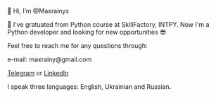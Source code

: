 👋 Hi, I’m @Maxrainyx
<p> 🌱 I've gratuated from Python course at SkillFactory, INTPY. Now I'm a Python developer and looking for new opportunities 😎</p>
<p> Feel free to reach me for any questions through: </p>
<p> e-mail: maxrainy@gmail.com </p>
<a href='https://t.me/maxrainy'>Telegram</a>
<a>or</a>
<a href='https://www.linkedin.com/in/maxrainy/'>LinkedIn</a>
<p> I speak three languages: English, Ukrainian and Russian.</p>

<!---
Maxrainyx/Maxrainyx is a ✨ special ✨ repository because its `README.md` (this file) appears on your GitHub profile.
You can click the Preview link to take a look at your changes.
--->
